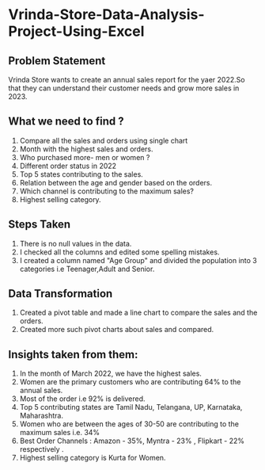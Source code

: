 # Vrinda-Store-Data-Analysis-Project-Using-Excel

## Problem Statement 
Vrinda Store wants to create an annual sales report for the yaer 2022.So that they can understand their customer needs and grow more sales in 2023.

## What we need to find ?
 1. Compare all the sales and orders using single chart
 2. Month with the highest sales and orders.
 3. Who purchased more- men or women ?
 4. Different order status in 2022
 5. Top 5 states contributing to the sales. 
 6. Relation between the age and gender based on the orders.
 7. Which channel is contributing to the maximum sales?
 8. Highest selling category.

## Steps Taken 
 1. There is no null values in the data.
 2. I checked all the columns and edited some spelling mistakes.
 3. I created a column named "Age Group" and divided the population into 3 categories i.e Teenager,Adult and Senior.
 
 ## Data Transformation
  1. Created a pivot table and made a line chart to compare the sales and the orders.
  2. Created more such pivot charts about sales and compared.
  
  ## Insights taken from them:
  1. In the month of March 2022, we have the highest sales.
  2. Women are the primary customers who are contributing 64% to the annual sales.
  3. Most of the order i.e 92% is delivered.
  4. Top 5 contributing states are Tamil Nadu, Telangana, UP, Karnataka, Maharashtra.
  5. Women who are between the ages of 30-50 are contributing to the maximum sales i.e. 34%
  6. Best Order Channels : Amazon - 35%, Myntra - 23% , Flipkart - 22% respectively .
  7. Highest selling category is Kurta for Women.
  
  ## 
